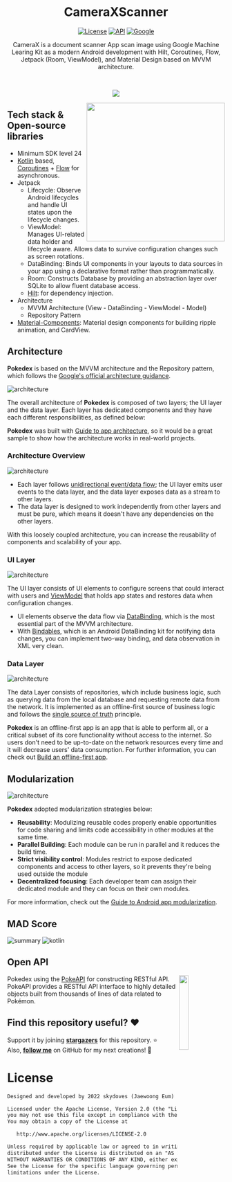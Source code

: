 <h1 align="center">CameraXScanner</h1>

<p align="center">
  <a href="https://opensource.org/licenses/Apache-2.0"><img alt="License" src="https://img.shields.io/badge/License-Apache%202.0-blue.svg"/></a>
  <a href="https://android-arsenal.com/api?level=21"><img alt="API" src="https://img.shields.io/badge/API-21%2B-brightgreen.svg?style=flat"/></a>
  <a href="https://devlibrary.withgoogle.com/products/android/repos/skydoves-pokedex"><img alt="Google" src="https://skydoves.github.io/badges/google-devlib.svg"/></a>
</p>

<p align="center">  
CameraX is a document scanner App scan image using Google Machine Learing Kit as a modern Android development with Hilt, Coroutines, Flow, Jetpack (Room, ViewModel), and Material Design based on MVVM architecture.
</p>
</br>

<p align="center">
<img src="/previews/screenshot.png"/>
</p>

<img src="/previews/preview.gif" align="right" width="320"/>

## Tech stack & Open-source libraries
- Minimum SDK level 24
- [Kotlin](https://kotlinlang.org/) based, [Coroutines](https://github.com/Kotlin/kotlinx.coroutines) + [Flow](https://kotlin.github.io/kotlinx.coroutines/kotlinx-coroutines-core/kotlinx.coroutines.flow/) for asynchronous.
- Jetpack
  - Lifecycle: Observe Android lifecycles and handle UI states upon the lifecycle changes.
  - ViewModel: Manages UI-related data holder and lifecycle aware. Allows data to survive configuration changes such as screen rotations.
  - DataBinding: Binds UI components in your layouts to data sources in your app using a declarative format rather than programmatically.
  - Room: Constructs Database by providing an abstraction layer over SQLite to allow fluent database access.
  - [Hilt](https://dagger.dev/hilt/): for dependency injection.
- Architecture
  - MVVM Architecture (View - DataBinding - ViewModel - Model)
  - Repository Pattern
- [Material-Components](https://github.com/material-components/material-components-android): Material design components for building ripple animation, and CardView.

## Architecture
**Pokedex** is based on the MVVM architecture and the Repository pattern, which follows the [Google's official architecture guidance](https://developer.android.com/topic/architecture).

![architecture](figure/figure0.png)

The overall architecture of **Pokedex** is composed of two layers; the UI layer and the data layer. Each layer has dedicated components and they have each different responsibilities, as defined below:

**Pokedex** was built with [Guide to app architecture](https://developer.android.com/topic/architecture), so it would be a great sample to show how the architecture works in real-world projects.


### Architecture Overview

![architecture](figure/figure1.png)

- Each layer follows [unidirectional event/data flow](https://developer.android.com/topic/architecture/ui-layer#udf); the UI layer emits user events to the data layer, and the data layer exposes data as a stream to other layers.
- The data layer is designed to work independently from other layers and must be pure, which means it doesn't have any dependencies on the other layers.

With this loosely coupled architecture, you can increase the reusability of components and scalability of your app.

### UI Layer

![architecture](figure/figure2.png)

The UI layer consists of UI elements to configure screens that could interact with users and [ViewModel](https://developer.android.com/topic/libraries/architecture/viewmodel) that holds app states and restores data when configuration changes.
- UI elements observe the data flow via [DataBinding](https://developer.android.com/topic/libraries/data-binding), which is the most essential part of the MVVM architecture. 
- With [Bindables](https://github.com/skydoves/bindables), which is an Android DataBinding kit for notifying data changes, you can implement two-way binding, and data observation in XML very clean.

### Data Layer

![architecture](figure/figure3.png)

The data Layer consists of repositories, which include business logic, such as querying data from the local database and requesting remote data from the network. It is implemented as an offline-first source of business logic and follows the [single source of truth](https://en.wikipedia.org/wiki/Single_source_of_truth) principle.<br>

**Pokedex** is an offline-first app is an app that is able to perform all, or a critical subset of its core functionality without access to the internet. 
So users don't need to be up-to-date on the network resources every time and it will decrease users' data consumption. For further information, you can check out [Build an offline-first app](https://developer.android.com/topic/architecture/data-layer/offline-first).

## Modularization

![architecture](figure/figure4.png)

**Pokedex** adopted modularization strategies below:

- **Reusability**: Modulizing reusable codes properly enable opportunities for code sharing and limits code accessibility in other modules at the same time.
- **Parallel Building**: Each module can be run in parallel and it reduces the build time.
- **Strict visibility control**: Modules restrict to expose dedicated components and access to other layers, so it prevents they're being used outside the module
- **Decentralized focusing**: Each developer team can assign their dedicated module and they can focus on their own modules.

For more information, check out the [Guide to Android app modularization](https://developer.android.com/topic/modularization).

## MAD Score
![summary](https://user-images.githubusercontent.com/24237865/102366914-84f6b000-3ffc-11eb-8d49-b20694239782.png)
![kotlin](https://user-images.githubusercontent.com/24237865/102366932-8a53fa80-3ffc-11eb-8131-fd6745a6f079.png)

## Open API

<img src="https://user-images.githubusercontent.com/24237865/83422649-d1b1d980-a464-11ea-8c91-a24fdf89cd6b.png" align="right" width="21%"/>

Pokedex using the [PokeAPI](https://pokeapi.co/) for constructing RESTful API.<br>
PokeAPI provides a RESTful API interface to highly detailed objects built from thousands of lines of data related to Pokémon.

## Find this repository useful? :heart:
Support it by joining __[stargazers](https://github.com/skydoves/Pokedex/stargazers)__ for this repository. :star: <br>
Also, __[follow me](https://github.com/skydoves)__ on GitHub for my next creations! 🤩

# License
```xml
Designed and developed by 2022 skydoves (Jaewoong Eum)

Licensed under the Apache License, Version 2.0 (the "License");
you may not use this file except in compliance with the License.
You may obtain a copy of the License at

   http://www.apache.org/licenses/LICENSE-2.0

Unless required by applicable law or agreed to in writing, software
distributed under the License is distributed on an "AS IS" BASIS,
WITHOUT WARRANTIES OR CONDITIONS OF ANY KIND, either express or implied.
See the License for the specific language governing permissions and
limitations under the License.
```
